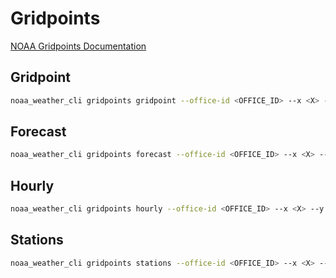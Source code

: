 # Gridpoints

[NOAA Gridpoints Documentation](https://weather-gov.github.io/api/gridpoints)

## Gridpoint

```sh
noaa_weather_cli gridpoints gridpoint --office-id <OFFICE_ID> --x <X> --y <Y>
```

## Forecast

```sh
noaa_weather_cli gridpoints forecast --office-id <OFFICE_ID> --x <X> --y <Y>
```

## Hourly

```sh
noaa_weather_cli gridpoints hourly --office-id <OFFICE_ID> --x <X> --y <Y> --units <UNITS>
```

## Stations

```sh
noaa_weather_cli gridpoints stations --office-id <OFFICE_ID> --x <X> --y <Y> --limit <LIMIT>
```
